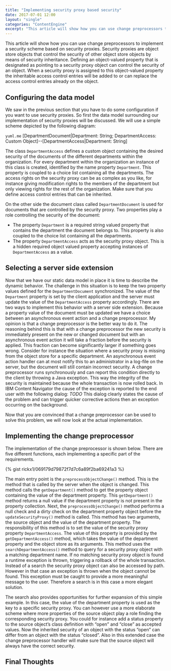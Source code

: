 ```yaml
---
title: "Implementing security proxy based security"
date: 2017-07-01 12:00
layout: "single"
categories: "ContentEngine"
excerpt: "This article will show how you can use change preprocessors to implement a security scheme based on security proxies for the FileNet P8 Content Engine."
---
```


This article will show how you can use change preprocessors to implement a security scheme based on security proxies. Security proxies are object store objects that control the security of other object store objects by means of security inheritance. Defining an object-valued property that is designated as pointing to a security proxy object can control the security of an object. When a security proxy is assigned to this object-valued property the inheritable access control entries will be added to or can replace the access control entries already on the object.

## Configuring the data model

We saw in the previous section that you have to do some configuration if you want to use security proxies. So first the data model surrounding our implementation of security proxies will be discussed. We will use a simple scheme depicted by the following diagram:

`yuml.me`
[DepartmentDocument|Department: String; DepartmentAccess: Custom Object]--[DepartmentAccess|Department: String]

The class `DepartmentAccess` defines a custom object containing the desired security of the documents of the different departments within the organization. For every department within the organization an instance of this class is created, identified by the name property `Department`. This property is coupled to a choice list containing all the departments. The access rights on the security proxy can be as complex as you like, for instance giving modification rights to the members of the department but only viewing rights for the rest of the organization. Make sure that you define access control entries that can be inherited.

On the other side the document class called `DepartmentDocument` is used for documents that are controlled by the security proxy. Two properties play a role controlling the security of the document:
* The property `Department` is a required string valued property that contains the department the document belongs to. This property is also coupled to the choice list containing all the departments.
* The property `DepartmentAccess` acts as the security proxy object. This is a hidden required object valued property accepting instances of `DepartmentAccess` as a value.

## Selecting a server side extension

Now that we have our static data model in place it is time to describe the dynamic behavior. The challenge in this situation is to keep the two property values defined for the `DepartmentDocument` synchronized. The value of the `Department` property is set by the client application and the server must update the value of the `DepartmentAccess` property accordingly. There are two ways to implement this behavior with a server side extension. Because a property value of the document must be updated we have a choice between an asynchronous event action and a change preprocessor. My opinion is that a change preprocessor is the better way to do it. The reasoning behind this is that with a change preprocessor the new security is immediately present on the new or changed document but with an asynchronous event action it will take a fraction before the security is applied. This fraction can become significantly larger if something goes wrong. Consider for instance the situation where a security proxy is missing from the object store for a specific department. An asynchronous event action handler can at most notify this to an administrator in a log-file on the server, but the document will still contain incorrect security. A change preprocessor runs synchronously and can report this condition directly to the client by throwing a Java exception. This way the integrity of the security is maintained because the whole transaction is now rolled back. In IBM Content Navigator the cause of the exception is reported to the end user with the following dialog:
*TODO*
This dialog clearly states the cause of the problem and can trigger quicker corrective actions then an exception occurring on the background.

Now that you are convinced that a change preprocessor can be used to solve this problem, we will now look at the actual implementation.

## Implementing the change preprocessor

The implementation of the change preprocessor is shown below. There are five different functions, each implementing a specific part of the requirements.

{% gist rickx1/069179d79872f7d7c6a89f2ba69241a3 %}

The main entry point is the `preprocessObjectChange()` method.  This is the method that is called by the server when the object is changed. This method calls the `getDepartment()` method  to get the property object containing the value of the department property. This `getDepartment()` method returns a null value if the department property is not present in the property collection. Next, the `preprocessObjectChange()` method performs a null check and a dirty check on the department property object before the `updateSecurityProxy()` method  is called. This method has two arguments, the source object and the value of the department property. The responsibility of this method is to set the value of the security proxy property `DepartmentAccess`. The value of this property is provided by the `getDepartmentAccess()` method, which takes the value of the department property and the object store as its arguments.  This method uses the `searchDepartmentAccess()` method  to query for a security proxy object with a matching department name. If no matching security proxy object is found a runtime exception is thrown, triggering a rollback of the whole transaction. Instead of a search the security proxy object can also be accessed by path. However in that case an exception is thrown when the object cannot be found. This exception must be caught to provide a more meaningful message to the user. Therefore a search is in this case a more elegant solution.

The search also provides opportunities for further expansion of this simple example. In this case, the value of the department property is used as the key to a specific security proxy. You can however use a more elaborate scheme where more properties of the source object play a role finding the corresponding security proxy. You could for instance add a status property to the source object’s class definition with “open” and “close” as accepted values. Now the inherited security of an object with the status “open” can differ from  an object with the status “closed”. Also in this extended case the change preprocessor handler will make sure that the source object will always have the correct security.

## Final Thoughts
